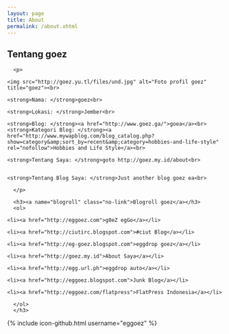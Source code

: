```yaml
---
layout: page
title: About
permalink: /about.xhtml
---
```


<h2 class="title">Tentang goez</h2>
    <div class="entry">
      
      <p>
	
	<img src="http://goez.yu.tl/files/und.jpg" alt="Foto profil goez" title="goez"><br>
	
	<strong>Nama: </strong>goez<br>
	
	<strong>Lokasi: </strong>Jember<br>
	
	<strong>Blog: </strong><a href="http://www.goez.ga/">goea</a><br>
	<strong>Kategori Blog: </strong><a href="http://www.mywapblog.com/blog_catalog.php?show=category&amp;sort_by=recent&amp;category=hobbies-and-life-style" rel="nofollow">Hobbies and Life Style</a><br>
	
	<strong>Tentang Saya: </strong>goto http://goez.my.id/about<br>
	
	
	<strong>Tentang Blog Saya: </strong>Just another blog goez ea<br>
	
      </p>
	  
	  <h3><a name="blogroll" class="no-link">Blogroll goez</a></h3>
      <ol>
	
	<li><a href="http://eggoez.com">g0eZ egGo</a></li>
	
	<li><a href="http://ciutirc.blogspot.com">#ciut Blog</a></li>
	
	<li><a href="http://eg-goez.blogspot.com">eggdrop goez</a></li>
	
	<li><a href="http://goez.my.id">About Saya</a></li>
	
	<li><a href="http://egg.url.ph">eggdrop auto</a></li>
	
	<li><a href="http://eggoez.blogspot.com">Junk Blog</a></li>
	
	<li><a href="http://eggoez.com/flatpress">FlatPress Indonesia</a></li>
	
      </ol>
	  </h3>
{% include icon-github.html username="eggoez" %}
